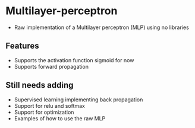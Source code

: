 # Multilayer-perceptron
- Raw implementation of a Multilayer perceptron (MLP) using no libraries

## Features
- Supports the activation function sigmoid for now
- Supports forward propagation

## Still needs adding
- Supervised learning implementing back propagation
- Support for relu and softmax
- Support for optimization
- Examples of how to use the raw MLP
